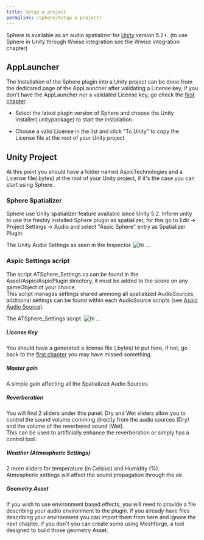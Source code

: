 ```yaml
---
title: Setup a project
permalink: /sphere/Setup a project/
---
```


[GeometryAsset0]: {{site.baseurl}}/sphere/img/GeometryAsset0.png
[GeometryAsset2]: {{site.baseurl}}/sphere/img/GeometryAsset2.png
[AspicConfig]: {{site.baseurl}}/sphere/img/AspicConfig.png
[AspicSpatializer]: {{site.baseurl}}/sphere/img/AspicSpatializer.png
[AspicAudioSource]: {{site.baseurl}}/sphere/img/AspicAudioSource.png
[AspicMaterial]: {{site.baseurl}}/sphere/img/AspicMaterial.png
[WwiseMixerPlugin1]: {{site.baseurl}}/sphere/img/WwiseMixerPlugin1.png
[WwiseMixerPlugin2]: {{site.baseurl}}/sphere/img/WwiseMixerPlugin2.png
[InstallerWwise]: {{site.baseurl}}/sphere/img/InstallerWwise.png
[UnrealInstall0]: {{site.baseurl}}/sphere/img/UnrealInstall0.png
[UnrealInstall]: {{site.baseurl}}/sphere/img/UnrealInstall.png


[LaMeilleureStartUpDuMonde]: http://www.aspictechnologies.com/
[Wwise]: https://www.audiokinetic.com/products/wwise/
[WwiseUnityIntegration]: https://www.audiokinetic.com/fr/library/edge/?source=Unity&id=main.html
[WwiseUnrealIntegration]: https://www.audiokinetic.com/library/edge/?source=UE4&id=using.html
[Unity]: https://unity3d.com
[Unreal]: https://www.unrealengine.com
[VisualStudio]: https://www.visualstudio.com



Sphere is available as an audio spatializer for [Unity][Unity] version 5.2+.
(to use Sphere in Unity through Wwise integration see the Wwise integration chapter)

## AppLauncher

The Installation of the Sphere plugin into a Unity project can be done from the dedicated page of the AppLauncher after validating a License key, if you don't have the AppLauncher nor a validated License key, go check the [first chapter](/Doc/sphere/installation).

* Select the latest plugin version of Sphere and choose the Unity installer(.unitypackage) to start the installation.

* Choose a valid License in the list and click "To Unity" to copy the License file at the root of your Unity project


## Unity Project

At this point you should have a folder named AspicTechnologies and a License file(.bytes) at the root of your Unity project, if it's the case you can start using Sphere.

### Sphere Spatializer

Sphere use Unity spatializer feature available since Unity 5.2.
Inform unity to use the freshly installed Sphere plugin as spatializer, for this go to Edit -> Project Settings -> Audio
and select "Aspic Sphere" entry as Spatializer Plugin.

The Unity Audio Settings as seen in the Inspector.
![hi ...][AspicSpatializer]


### Aspic Settings script

The script ATSphere_Settings.cs can be found in the Asset/Aspic/AspicPlugin directory, 
it must be added to the scene on any gameObject of your choice.  
This script manages settings shared ammong all spatialized AudioSources, additional settings can be found within each AudioSource scripts (see [Aspic Audio Source](/doc/sphere/Effects/)). 


The ATSphere_Settings script.
![hi ...][AspicConfig]


##### License Key
You should have a generated a license file (.bytes) to put here, if not, go back to the [first chapter](/Doc/sphere/installation) you may have missed something.

##### Master gain
A simple gain affecting all the Spatialized Audio Sources

##### Reverberation 
You will find 2 sliders under this panel.
Dry and Wet sliders allow you to control the sound volume comming directly from the audio sources (Dry) and the volume of the reverbered sound (Wet).    
This can be used to artificially enhance the reverberation or simply has a control tool.

#####  Weather (Atmospheric Settings)
2 more sliders for temperature (in Celsius) and Humidity (%).    
Atmospheric settings will affect the sound propagation through the air.

##### Geometry Asset
If you wish to use environment based effects, you will need to provide a file describing your audio environment to the plugin.
If you already have files describing your environment you can import them from here and ignore the next chapter, if you don't you can create some using Meshforge, a tool designed to build those geometry Asset.








